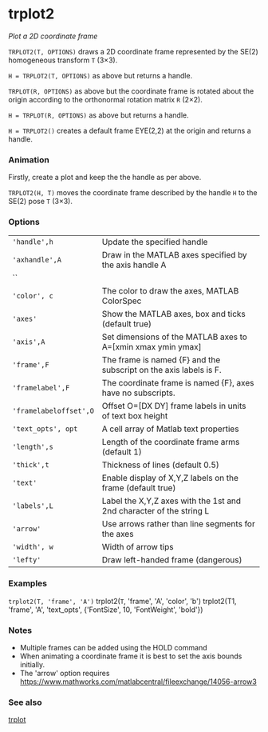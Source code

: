 ---
---
# trplot2
_Plot a 2D coordinate frame_


```TRPLOT2(T, OPTIONS)``` draws a 2D coordinate frame represented by the SE(2)
homogeneous transform `T` (3&times;3).


```H = TRPLOT2(T, OPTIONS)``` as above but returns a handle.


```TRPLOT(R, OPTIONS)``` as above but the coordinate frame is rotated about the
origin according to the orthonormal rotation matrix `R` (2&times;2).


```H = TRPLOT(R, OPTIONS)``` as above but returns a handle.


```H = TRPLOT2()``` creates a default frame EYE(2,2) at the origin and returns a
handle.
### Animation


Firstly, create a plot and keep the the handle as per above.


```TRPLOT2(H, T)``` moves the coordinate frame described by the handle `H` to
the SE(2) pose `T` (3&times;3).
### Options
| | |
|---|---|
| `'handle',h` | Update the specified handle |
| `'axhandle',A` | Draw in the MATLAB axes specified by the axis handle A |
| `` |  |
| `'color', c` | The color to draw the axes, MATLAB ColorSpec |
| `'axes'` | Show the MATLAB axes, box and ticks (default true) |
| `'axis',A` | Set dimensions of the MATLAB axes to A=[xmin xmax ymin ymax] |
| `'frame',F` | The frame is named {F} and the subscript on the axis labels is F. |
| `'framelabel',F` | The coordinate frame is named {F}, axes have no subscripts. |
| `'framelabeloffset',O` | Offset O=[DX DY] frame labels in units of text box height |
| `'text_opts', opt` | A cell array of Matlab text properties |
| `'length',s` | Length of the coordinate frame arms (default 1) |
| `'thick',t` | Thickness of lines (default 0.5) |
| `'text'` | Enable display of X,Y,Z labels on the frame (default true) |
| `'labels',L` | Label the X,Y,Z axes with the 1st and 2nd character of the string L |
| `'arrow'` | Use arrows rather than line segments for the axes |
| `'width', w` | Width of arrow tips |
| `'lefty'` | Draw left-handed frame (dangerous) |


### Examples


```trplot2(T, 'frame', 'A')```
trplot2(`T`, 'frame', 'A', 'color', 'b')
trplot2(T1, 'frame', 'A', 'text_opts', {'FontSize', 10, 'FontWeight', 'bold'})
### Notes
* Multiple frames can be added using the HOLD command
* When animating a coordinate frame it is best to set the axis bounds initially.
* The 'arrow' option requires https://www.mathworks.com/matlabcentral/fileexchange/14056-arrow3

### See also

[trplot](trplot.md)
